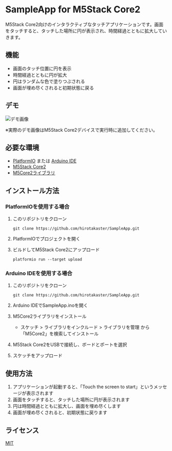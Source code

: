 # SampleApp for M5Stack Core2

M5Stack Core2向けのインタラクティブなタッチアプリケーションです。画面をタッチすると、タッチした場所に円が表示され、時間経過とともに拡大していきます。

## 機能

- 画面のタッチ位置に円を表示
- 時間経過とともに円が拡大
- 円はランダムな色で塗りつぶされる
- 画面が埋め尽くされると初期状態に戻る

## デモ

![デモ画像](docs/demo.gif)

※実際のデモ画像はM5Stack Core2デバイスで実行時に追加してください。

## 必要な環境

- [PlatformIO](https://platformio.org/) または [Arduino IDE](https://www.arduino.cc/en/software)
- [M5Stack Core2](https://shop.m5stack.com/products/m5stack-core2-esp32-iot-development-kit)
- [M5Core2ライブラリ](https://github.com/m5stack/M5Core2)

## インストール方法

### PlatformIOを使用する場合

1. このリポジトリをクローン
   ```
   git clone https://github.com/hirotakaster/SampleApp.git
   ```

2. PlatformIOでプロジェクトを開く

3. ビルドしてM5Stack Core2にアップロード
   ```
   platformio run --target upload
   ```

### Arduino IDEを使用する場合

1. このリポジトリをクローン
   ```
   git clone https://github.com/hirotakaster/SampleApp.git
   ```

2. Arduino IDEでSampleApp.inoを開く

3. M5Core2ライブラリをインストール
   - スケッチ > ライブラリをインクルード > ライブラリを管理 から「M5Core2」を検索してインストール

4. M5Stack Core2をUSBで接続し、ボードとポートを選択

5. スケッチをアップロード

## 使用方法

1. アプリケーションが起動すると、「Touch the screen to start」というメッセージが表示されます
2. 画面をタッチすると、タッチした場所に円が表示されます
3. 円は時間経過とともに拡大し、画面を埋め尽くします
4. 画面が埋め尽くされると、初期状態に戻ります

## ライセンス

[MIT](LICENSE)
